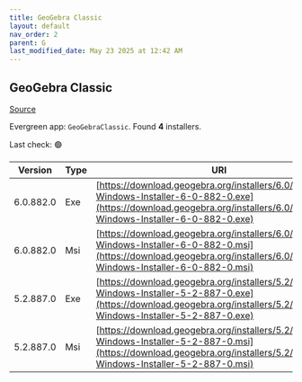```yaml
---
title: GeoGebra Classic
layout: default
nav_order: 2
parent: G
last_modified_date: May 23 2025 at 12:42 AM
---
```


## GeoGebra Classic

[Source](https://www.geogebra.org)

Evergreen app: `GeoGebraClassic`. Found **4** installers.

Last check: 🟢

| Version   | Type | URI                                                                                                                                                                            |
| --------- | ---- | ------------------------------------------------------------------------------------------------------------------------------------------------------------------------------ |
| 6.0.882.0 | Exe  | [https://download.geogebra.org/installers/6.0/GeoGebra-Windows-Installer-6-0-882-0.exe](https://download.geogebra.org/installers/6.0/GeoGebra-Windows-Installer-6-0-882-0.exe) |
| 6.0.882.0 | Msi  | [https://download.geogebra.org/installers/6.0/GeoGebra-Windows-Installer-6-0-882-0.msi](https://download.geogebra.org/installers/6.0/GeoGebra-Windows-Installer-6-0-882-0.msi) |
| 5.2.887.0 | Exe  | [https://download.geogebra.org/installers/5.2/GeoGebra-Windows-Installer-5-2-887-0.exe](https://download.geogebra.org/installers/5.2/GeoGebra-Windows-Installer-5-2-887-0.exe) |
| 5.2.887.0 | Msi  | [https://download.geogebra.org/installers/5.2/GeoGebra-Windows-Installer-5-2-887-0.msi](https://download.geogebra.org/installers/5.2/GeoGebra-Windows-Installer-5-2-887-0.msi) |
